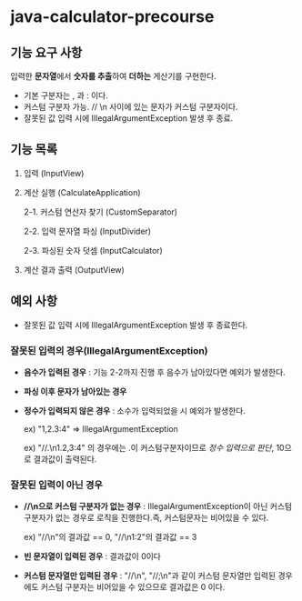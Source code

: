 # java-calculator-precourse

## 기능 요구 사항

입력한 **문자열**에서 **숫자를 추출**하여 **더하는** 게산기를 구현한다.

* 기본 구분자는 , 과 : 이다.
* 커스텀 구분자 가능. // \n 사이에 있는 문자가 커스텀 구분자이다.
* 잘못된 값 입력 시에 IllegalArgumentException 발생 후 종료.

## 기능 목록
1. 입력 (InputView)
2. 계산 실행 (CalculateApplication)

   2-1. 커스텀 연산자 찾기 (CustomSeparator)

   2-2. 입력 문자열 파싱 (InputDivider)

   2-3. 파싱된 숫자 덧셈 (InputCalculator)

3. 계산 결과 출력 (OutputView)

## 예외 사항
* 잘못된 값 입력 시에 IllegalArgumentException 발생 후 종료한다.
### 잘못된 입력의 경우(IllegalArgumentException)
* **음수가 입력된 경우** : 기능 2-2까지 진행 후 음수가 남아있다면 예외가 발생한다.
* **파싱 이후 문자가 남아있는 경우**
* **정수가 입력되지 않은 경우** : 소수가 입력되었을 시 예외가 발생한다.

  ex) "1,2.3:4" => IllegalArgumentException

  ex) "//.\n1.2,3:4" 의 경우에는 .이 커스텀구분자이므로 *정수 입력으로 판단*, 10으로 결과값이 출력된다.

### 잘못된 입력이 아닌 경우
* **//\n으로 커스텀 구분자가 없는 경우** : IllegalArgumentException이 아닌 커스텀 구분자가 없는 경우로 로직을 진행한다.즉, 커스텀문자는 비어있을 수 있다.

  ex) "//\n"의 결과값 == 0, "//\n1:2"의 결과값 == 3
* **빈 문자열이 입력된 경우** : 결과값이 0이다
* **커스텀 문자열만 입력된 경우** : "//\n", "//;\n"과 같이 커스텀 문자열만 입력된 경우에도 커스텀 구분자는 비어있을 수 있으므로 결과값은 0 이다.